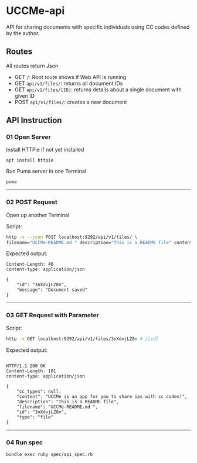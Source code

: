 # UCCMe-api 

API for sharing documents with specific individuals using CC codes defined by the author.

## Routes

All routes return Json

- GET `/`: Root route shows if Web API is running
- GET `api/v1/files/`: returns all document IDs
- GET `api/v1/files/[ID]`: returns details about a single document with given ID
- POST `api/v1/files/`: creates a new document


## API Instruction 

### 01 Open Server 
Install HTTPie if not yet installed 

```
apt install httpie
```

Run Puma server in one Terminal 

```
puma
```

---

### 02 POST Request 
Open up another Terminal 

Script: 
```bash
http -v --json POST localhost:9292/api/v1/files/ \
filename="UCCMe-README.md " description="This is a README file" content="UCCMe is an app for you to share ips with cc codes!"
```

Expected output: 

```pgsql
Content-Length: 46
content-type: application/json

{
    "id": "3nXdvjLZ8n",
    "message": "Document saved"
}
```
---

### 03 GET Request with Parameter
Script: 

```bash
http -v GET localhost:9292/api/v1/files/3nXdvjLZ8n # /[id]
```
Expected output: 

```pgsql

HTTP/1.1 200 OK
Content-Length: 181
content-type: application/json

{
    "cc_types": null,
    "content": "UCCMe is an app for you to share ips with cc codes!",
    "description": "This is a README file",
    "filename": "UCCMe-README.md ",
    "id": "3nXdvjLZ8n",
    "type": "file"
}
```
---

### 04 Run spec 

```bash
bundle exec ruby spec/api_spec.rb
```